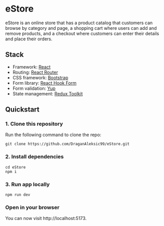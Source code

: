 # eStore

eStore is an online store that has a product catalog that customers can browse by category and page, a shopping cart where users can add and remove products, and a checkout where customers can enter their details and place their orders.

## Stack

- Framework: [React](https://react.dev/)
- Routing: [React Router](https://reactrouter.com/en/main)
- CSS framework: [Bootstrap](https://getbootstrap.com/)
- Form library: [React Hook Form](https://react-hook-form.com/)
- Form validation: [Yup](https://yup-docs.vercel.app/docs/intro)
- State management: [Redux Toolkit](https://redux-toolkit.js.org/)

## Quickstart

### 1. Clone this repository

Run the following command to clone the repo:

```
git clone https://github.com/DraganAleksic99/eStore.git
```

### 2. Install dependencies

```
cd eStore
npm i
```

### 3. Run app locally

```
npm run dev
```

### Open in your browser

You can now visit http://localhost:5173.
